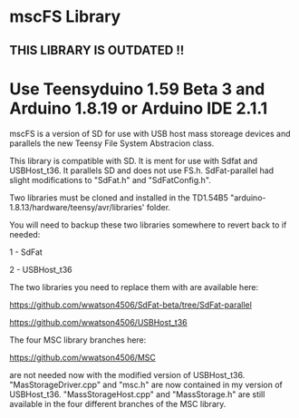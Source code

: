 # mscFS Library
## THIS LIBRARY IS OUTDATED !!
# Use Teensyduino 1.59 Beta 3 and Arduino 1.8.19 or Arduino IDE 2.1.1

mscFS is a version of SD for use with USB host mass storeage devices and parallels the new Teensy File System Abstracion class.

This library is compatible with SD. It is ment for use with Sdfat and USBHost_t36. It parallels SD and does not use FS.h.
SdFat-parallel had slight modifications to "SdFat.h" and "SdFatConfig.h".

Two libraries must be cloned and installed in the TD1.54B5 "arduino-1.8.13/hardware/teensy/avr/libraries' folder.

You will need to backup these two libraries somewhere to revert back to if needed:

1 - SdFat

2 - USBHost_t36

The two libraries you need to replace them with are available here:

https://github.com/wwatson4506/SdFat-beta/tree/SdFat-parallel

https://github.com/wwatson4506/USBHost_t36

The four MSC library branches here:

https://github.com/wwatson4506/MSC

are not needed now with the modified version of USBHost_t36. "MasStorageDriver.cpp" and "msc.h" are now contained in my version of USBHost_t36. "MassStorageHost.cpp" and "MassStorage.h" are still available in the four different branches of the MSC library.
